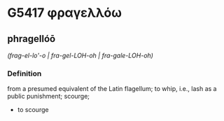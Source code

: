 # G5417 φραγελλόω

## phragellóō

_(frag-el-lo'-o | fra-gel-LOH-oh | fra-gale-LOH-oh)_

### Definition

from a presumed equivalent of the Latin flagellum; to whip, i.e., lash as a public punishment; scourge; 

- to scourge
